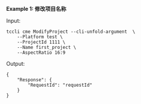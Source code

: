 **Example 1: 修改项目名称**



Input: 

```
tccli cme ModifyProject --cli-unfold-argument  \
    --Platform test \
    --ProjectId 1111 \
    --Name first_project \
    --AspectRatio 16:9
```

Output: 
```
{
    "Response": {
        "RequestId": "requestId"
    }
}
```

